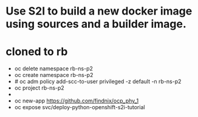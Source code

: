 # Use S2I to build a new docker image using sources and a builder image.
# cloned to rb

- oc delete namespace rb-ns-p2
- oc create namespace rb-ns-p2
- \# oc adm policy add-scc-to-user privileged -z default -n rb-ns-p2
- oc project  rb-ns-p2
-
- oc new-app https://github.com/findnix/ocp_phy_1
- oc expose svc/deploy-python-openshift-s2i-tutorial
